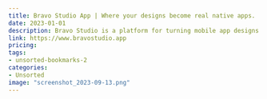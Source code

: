 ```yaml
---
title: Bravo Studio App | Where your designs become real native apps.
date: 2023-01-01
description: Bravo Studio is a platform for turning mobile app designs into fully functional, native iOS and Android apps without coding.
link: https://www.bravostudio.app
pricing: 
tags: 
- unsorted-bookmarks-2 
categories: 
- Unsorted 
image: "screenshot_2023-09-13.png"
---
```

